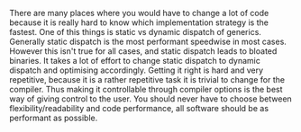 There are many places where you would have to change a lot of code because it is really hard to 
know which implementation strategy is the fastest. One of this things is static vs dynamic 
dispatch of generics. Generally static dispatch is the most performant speedwise in most cases.
However this isn't true for all cases, and static dispatch leads to bloated binaries.
It takes a lot of effort to change static dispatch to dynamic dispatch and optimising accordingly.
Getting it right is hard and very repetitive, because it is a rather repetitive task it is trivial
to change for the compiler. Thus making it controllable through compiler options is the best way
of giving control to the user. You should never have to choose between flexibility/readability 
and code performance, all software should be as performant as possible.
